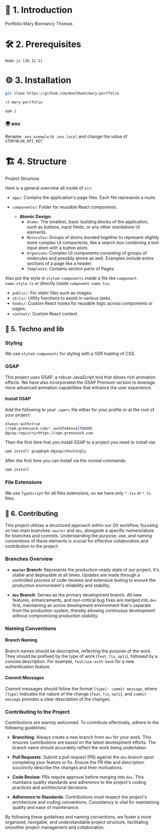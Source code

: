 # 📖 1. Introduction

Portfolio Mary Bonnancy Thomas

# 🛠️ 2. Prerequisites

`Node.js [20.11.1]`

# ⚙️ 3. Installation

```bash
git clone https://github.com/AxelHuon/mary-portfolio
```

```bash
cd mary-portfolio
```

```bash
npm i
```

### 🌍 env

Rename `.env.exemple` to `.env.local` and change the value of `STORYBLOK_API_KEY`

# 🏗️ 4. Structure

Project Structure

Here is a general overview all inside of `src`:

-   `app/`: Contains the application's page files. Each file represents a route.

-   `components/`: Folder for reusable React components.
    -   **Atomic Design:**
        -   `Atoms`: The smallest, basic building blocks of the application, such as buttons, input fields, or any other standalone UI elements.
        -   `Molecules`: Groups of atoms bonded together to represent slightly more complex UI components, like a search box combining a text input atom with a button atom.
        -   `Organisms`: Complex UI components consisting of groups of molecules and possibly atoms as well. Examples include entire sections of a page like a header.
        -   `Templates`: Contains section parts of Pages.

Also put the style in `styled-components` inside a file like `component-name.style.ts` or directly inside `component-name.tsx`.

-   `public/`: For static files such as images.
-   `utils/`: Utility functions to assist in various tasks.
-   `hooks/`: Custom React hooks for reusable logic across components or pages.
-   `context/`: Custom React context.

## 🧰 5. Techno and lib

### Styling

We use `styled-components` for styling with a SSR loading of CSS.

### GSAP

This project uses GSAP, a robust JavaScript tool that allows rich animation effects. We have also incorporated the GSAP Premium version to leverage more advanced animation capabilities that enhance the user experience.

#### Install GSAP

Add the following to your `.npmrc` file either for your profile or at the root of your project:

```bash
always-auth=true
//npm.greensock.com/:_authToken=${TOKEN}
@gsap:registry=https://npm.greensock.com
```

Then the first time that you install GSAP to a project you need to install via:

```bash
npm install gsap@npm:@gsap/shockingly
```

After the first time you can install via the normal commands.

```bash
npm install
```

### File Extensions

We use `TypeScript` for all files extensions, so we have only `*.tsx` or `*.ts` files.

## 👥 6. Contributing

This project utilizes a structured approach within our Git workflow, focusing on two main branches: `master` and `dev`, alongside a specific nomenclature for branches and commits. Understanding the purpose, use, and naming conventions of these elements is crucial for effective collaboration and contribution to the project.

### Branches Overview

-   **`master` Branch**: Represents the production-ready state of our project. It's stable and deployable at all times. Updates are made through a controlled process of code reviews and extensive testing to ensure the production environment's reliability and stability.

-   **`dev` Branch**: Serves as the primary development branch. All new features, enhancements, and non-critical bug fixes are merged into `dev` first, maintaining an active development environment that's separate from the production system, thereby allowing continuous development without compromising production stability.

### Naming Conventions

#### Branch Naming

Branch names should be descriptive, reflecting the purpose of the work. They should be prefixed by the type of work (`feat`, `fix`, `opti`), followed by a concise description. For example, `feat/use-auth-hook` for a new authentication feature.

#### Commit Messages

Commit messages should follow the format `[type]: commit message`, where `[type]` indicates the nature of the change (`feat`, `fix`, `opti`), and `commit message` provides a clear description of the changes.

### Contributing to the Project

Contributions are warmly welcomed. To contribute effectively, adhere to the following guidelines:

-   **Branching**: Always create a new branch from `dev` for your work. This ensures contributions are based on the latest development efforts. The branch name should accurately reflect the work being undertaken.

-   **Pull Requests**: Submit a pull request (PR) against the `dev` branch upon completing your feature or fix. Ensure the PR title and description succinctly describe the changes and their motivations.

-   **Code Review**: PRs require approval before merging into `dev`. This maintains quality standards and adherence to the project's coding practices and architectural decisions.

-   **Adherence to Standards**: Contributions must respect the project's architecture and coding conventions. Consistency is vital for maintaining quality and ease of maintenance.

By following these guidelines and naming conventions, we foster a more organized, navigable, and understandable project structure, facilitating smoother project management and collaboration.

